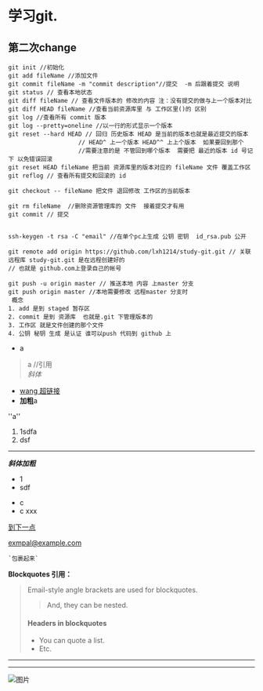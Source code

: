 # 学习git. #
## 第二次change ##

    git init //初始化
    git add fileName //添加文件 
    git commit fileName -m "commit description"//提交  -m 后跟着提交 说明
    git status // 查看本地状态 
    git diff fileName // 查看文件版本的 修改的内容 注：没有提交的做与上一个版本对比
    git diff HEAD fileName //查看当前资源库里 与 工作区里()的 区别
	git log //查看所有 commit 版本
	git log --pretty=oneline //以一行的形式显示一个版本
	git reset --hard HEAD // 回归 历史版本 HEAD 是当前的版本也就是最近提交的版本 
						// HEAD^ 上一个版本 HEAD^^ 上上个版本  如果要回到那个 
						//需要注意的是 不管回到哪个版本  需要把 最近的版本 id 号记下 以免错误回滚
    git reset HEAD fileName 把当前 资源库里的版本对应的 fileName 文件 覆盖工作区
	git reflog // 查看所有提交和回滚的 id

	git checkout -- fileName 把文件 退回修改 工作区的当前版本

	git rm fileName  //删除资源管理库的 文件  接着提交才有用
    git commit // 提交


	ssh-keygen -t rsa -C "email" //在单个pc上生成 公钥 密钥  id_rsa.pub 公开  
	
	git remote add origin https://github.com/lxh1214/study-git.git // 关联远程库 study-git.git 是在远程创建好的 
	// 也就是 github.com上登录自己的帐号

	git push -u origin master // 推送本地 内容 上master 分支
	git push origin master //本地需要修改 远程master 分支时 
     概念 
	1. add 是到 staged 暂存区
    2. commit 是到 资源库  也就是.git 下管理版本的
    3. 工作区 就是文件创建的那个文件
    4. 公钥 秘钥 生成 是认证 谁可以push 代码到 github 上
         



* a <br>
>a //引用 <br>
*斜体*


* [wang 超链接](http://www)<br>
* 
    **加粗**a


''a'' <br>
1. 1sdfa<br>
2. dsf

---
***斜体加粗***<br>
+ 1 <br>
+ sdf

- c
- c
xxx

[到下一点][3]

[3]: http://www.baidu.com

<exmpal@example.com>

`` `包裹起来` ``


<strong>Blockquotes 引用：</strong>
> Email-style angle brackets
> are used for blockquotes.
> > And, they can be nested.
> #### Headers in blockquotes
> * You can quote a list.
> * Etc.

***
* * * 






![图片](http://d.hiphotos.baidu.com/zhidao/pic/item/902397dda144ad345a0ed8b4d0a20cf431ad854b.jpg)<br>
